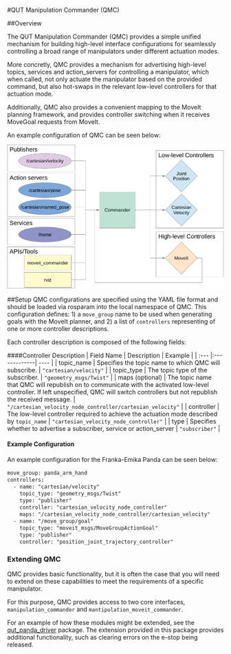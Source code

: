 #QUT Manipulation Commander (QMC)

##Overview

The QUT Manipulation Commander (QMC) provides a simple unified mechanism for building high-level interface configurations for seamlessly controlling a broad range of manipulators under different actuation modes.

More concretly, QMC provides a mechanism for advertising high-level topics, services and action_servers for controlling a manipulator, which when called, not only actuate the manipulator based on the provided command, but also hot-swaps in the relevant low-level controllers for that actuation mode. 

Additionally, QMC also provides a convenient mapping to the MoveIt planning framework, and provides controller switching when it receives MoveGoal requests from MoveIt.

An example configuration of QMC can be seen below:

![system specification](docs/system_spec.png "System Specification")

##Setup
QMC configurations are specified using the YAML file format and should be loaded via rosparam into the local namespace of QMC. This configuration defines: 1) a `move_group` name to be used when generating goals with the MoveIt planner, and 2) a list of `controllers` representing of one or more controller descriptions. 

Each controller description is composed of the following fields:

####Controller Description
| Field Name | Description | Example |
| :--- |:-------------| ---- |
| topic_name       | Specifies the topic name to which QMC will subscribe. | `"cartesian/velocity"` |
| topic_type       | The topic type of the subscriber. |  `"geometry_msgs/Twist"`  |
| maps (optional)  | The topic name that QMC will republish on to communicate with the activated low-level controller. If left unspecified, QMC will switch controllers but not republish the received message.  | `"/cartesian_velocity_node_controller/cartesian_velocity"` |
| controller | The low-level controller required to achieve the actuation mode described by `topic_name` |  `"cartesian_velocity_node_controller"` |
| type | Specifies whether to advertise a subscriber, service or action_server |  `"subscriber"` |

#### Example Configuration

An example configuration for the Franka-Emika Panda can be seen below:
```
move_group: panda_arm_hand
controllers:
  - name: "cartesian/velocity"
    topic_type: "geometry_msgs/Twist"
    type: "publisher"
    controller: "cartesian_velocity_node_controller"
    maps: "/cartesian_velocity_node_controller/cartesian_velocity"
  - name: "/move_group/goal"
    topic_type: "moveit_msgs/MoveGroupActionGoal"
    type: "publisher"
    controller: "position_joint_trajectory_controller"
```

### Extending QMC
QMC provides basic functionality, but it is often the case that you will need to extend on these capabilities to meet the requirements of a specific manipulator.

For this purpose, QMC provides access to two core interfaces, `manipulation_commander` and `mantipulation_moveit_commander`. 

For an example of how these modules might be extended, see the [qut_panda_driver](https://bitbucket.org/acrv/qut_panda_driver) package. The extension provided in this package provides additional functionality, such as clearing errors on the e-stop being released.

